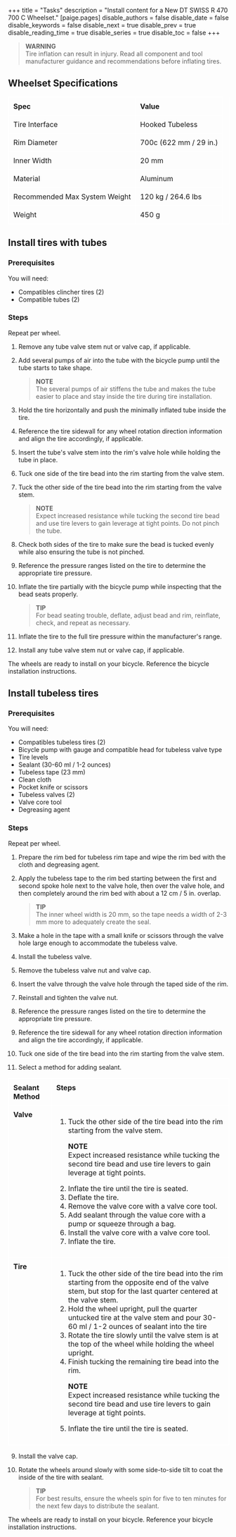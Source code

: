+++
title = "Tasks"
description = "Install content for a New DT SWISS R 470 700 C Wheelset."
[paige.pages]
disable_authors = false
disable_date = false
disable_keywords = false
disable_next = true
disable_prev = true
disable_reading_time = true
disable_series = true
disable_toc = false
+++
<html>
<head>
<style>
table, th, td {
  border: 1px solid white;
  border-collapse: collapse;
  text-align: left;
  vertical-align: top;
}
th, td {
  padding-top: 10px;
  padding-bottom: 10px;
  padding-left: 10px;
  padding-right: 10px;
}
</style>
</head>

> **WARNING**  
> Tire inflation can result in injury. Read all component and tool manufacturer guidance and recommendations before inflating tires.

## Wheelset Specifications

|**Spec**| **Value**|
| --- | --- |
|Tire Interface| Hooked Tubeless|
|Rim Diameter| 700c (622 mm / 29 in.)|
|Inner Width| 20 mm|
|Material|Aluminum|
|Recommended Max System Weight| 120 kg / 264.6 lbs|
|Weight| 450 g|
<p>

## Install tires with tubes

### Prerequisites

You will need:
- Compatibles clincher tires (2)
- Compatible tubes (2)

### Steps

Repeat per wheel.
1. Remove any tube valve stem nut or valve cap, if applicable.
2. Add several pumps of air into the tube with the bicycle pump until the tube starts to
take shape.

    > **NOTE**    
    > The several pumps of air stiffens the tube and makes the tube easier to place and stay inside the tire during tire installation.

3. Hold the tire horizontally and push the minimally inflated tube inside the tire.
4. Reference the tire sidewall for any wheel rotation direction information and align the
tire accordingly, if applicable.
5. Insert the tube's valve stem into the rim's valve hole while holding the tube in place.
6. Tuck one side of the tire bead into the rim starting from the valve stem.
7. Tuck the other side of the tire bead into the rim starting from the valve stem.

    > **NOTE**    
    > Expect increased resistance while tucking the second tire bead and use tire levers to gain leverage at tight points. Do not pinch the tube.

1. Check both sides of the tire to make sure the bead is tucked evenly while also ensuring
the tube is not pinched.
1. Reference the pressure ranges listed on the tire to determine the appropriate tire pressure.
1. Inflate the tire partially with the bicycle pump while inspecting that the bead seats
properly.

    > **TIP**    
    > For bead seating trouble, deflate, adjust bead and rim, reinflate, check, and repeat as necessary.

1. Inflate the tire to the full tire pressure within the manufacturer's range.
1. Install any tube valve stem nut or valve cap, if applicable.

The wheels are ready to install on your bicycle. Reference the bicycle installation instructions.

## Install tubeless tires

### Prerequisites

You will need:
- Compatibles tubeless tires (2)
- Bicycle pump with gauge and compatible head for tubeless valve type
- Tire levels
- Sealant (30-60 ml / 1-2 ounces)
- Tubeless tape (23 mm)
- Clean cloth
- Pocket knife or scissors
- Tubeless valves (2)
- Valve core tool
- Degreasing agent

### Steps

Repeat per wheel.
1. Prepare the rim bed for tubeless rim tape and wipe the rim bed with the cloth and
degreasing agent.
2. Apply the tubeless tape to the rim bed starting between the first and second spoke
hole next to the valve hole, then over the valve hole, and then completely around the
rim bed with about a 12 cm / 5 in. overlap.

    > **TIP**    
    > The inner wheel width is 20 mm, so the tape needs a width of 2-3 mm more to adequately create the seal.
3. Make a hole in the tape with a small knife or scissors through the valve hole large
enough to accommodate the tubeless valve.
4. Install the tubeless valve.
1. Remove the tubeless valve nut and valve cap.
2. Insert the valve through the valve hole through the taped side of the rim.
3. Reinstall and tighten the valve nut.
5. Reference the pressure ranges listed on the tire to determine the appropriate tire pressure.
6. Reference the tire sidewall for any wheel rotation direction information and align the
tire accordingly, if applicable.
7. Tuck one side of the tire bead into the rim starting from the valve stem.
8. Select a method for adding sealant.

|  **Sealant Method** | **Steps**  |
| - | - |
| **Valve** |<ol><li>Tuck the other side of the tire bead into the rim starting from the valve stem. <p>**NOTE** <br>Expect increased resistance while tucking the second tire bead and use tire levers to gain leverage at tight points.</p></li><li>Inflate the tire until the tire is seated.</li><li>Deflate the tire.</li><li>Remove the valve core with a valve core tool.</li><li>Add sealant through the value core with a pump or squeeze through a bag.</li><li>Install the valve core with a valve core tool.</li><li>Inflate the tire.</li></ol>|
| **Tire** |<ol><li>Tuck the other side of the tire bead into the rim starting from the opposite end of the valve stem, but stop for the last quarter centered at the valve stem.</li><li>Hold the wheel upright, pull the quarter untucked tire at the valve stem and pour 30-60 ml / 1-2 ounces of sealant into the tire</li><li>Rotate the tire slowly until the valve stem is at the top of the wheel while holding the wheel upright.</li><li>Finish tucking the remaining tire bead into the rim.<p>**NOTE**<br> Expect increased resistance while tucking the second tire bead and use tire levers to gain leverage at tight points.</p></li><li>Inflate the tire until the tire is seated.</li></ol>|
<p>

9. Install the valve cap.
10. Rotate the wheels around slowly with some side-to-side tilt to coat the inside of the
tire with sealant.

    > **TIP**    
    > For best results, ensure the wheels spin for five to ten minutes for the next few days to distribute the sealant.

The wheels are ready to install on your bicycle. Reference your bicycle installation instructions.
